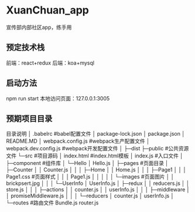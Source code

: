 # XuanChuan_app
宣传部内部社区app，练手用

## 预定技术栈
前端：react+redux
后端：koa+mysql

## 启动方法
npm run start
本地访问页面：127.0.0.1:3005

## 预期项目目录
目录说明
│ .babelrc #babel配置文件
│ package-lock.json
│ package.json
│ README.MD
│ webpack.config.js #webpack生产配置文件
│ webpack.dev.config.js #webpack开发配置文件
│
├─dist
├─public #公共资源文件
└─src #项目源码
│ index.html #index.html模板
│ index.js #入口文件
│
├─component #组件库
│ └─Hello
│ Hello.js
│
├─pages #页面目录
│ ├─Counter
│ │ Counter.js
│ │
│ ├─Home
│ │ Home.js
│ │
│ ├─Page1
│ │ │ Page1.css #页面样式
│ │ │ Page1.js
│ │ │
│ │ └─images #页面图片
│ │ brickpsert.jpg
│ │
│ └─UserInfo
│ UserInfo.js
│
├─redux
│ │ reducers.js
│ │ store.js
│ │
│ ├─actions
│ │ counter.js
│ │ userInfo.js
│ │
│ ├─middleware
│ │ promiseMiddleware.js
│ │
│ └─reducers
│ counter.js
│ userInfo.js
│
└─routes #路由文件
Bundle.js
router.js